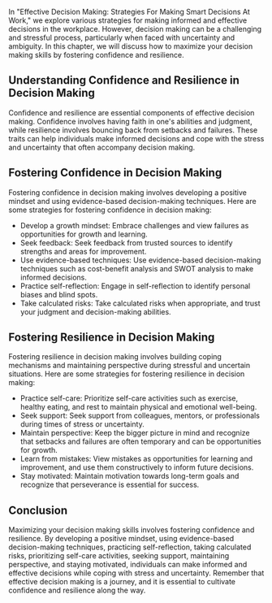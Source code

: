 
In "Effective Decision Making: Strategies For Making Smart Decisions At Work," we explore various strategies for making informed and effective decisions in the workplace. However, decision making can be a challenging and stressful process, particularly when faced with uncertainty and ambiguity. In this chapter, we will discuss how to maximize your decision making skills by fostering confidence and resilience.

Understanding Confidence and Resilience in Decision Making
----------------------------------------------------------

Confidence and resilience are essential components of effective decision making. Confidence involves having faith in one's abilities and judgment, while resilience involves bouncing back from setbacks and failures. These traits can help individuals make informed decisions and cope with the stress and uncertainty that often accompany decision making.

Fostering Confidence in Decision Making
---------------------------------------

Fostering confidence in decision making involves developing a positive mindset and using evidence-based decision-making techniques. Here are some strategies for fostering confidence in decision making:

* Develop a growth mindset: Embrace challenges and view failures as opportunities for growth and learning.
* Seek feedback: Seek feedback from trusted sources to identify strengths and areas for improvement.
* Use evidence-based techniques: Use evidence-based decision-making techniques such as cost-benefit analysis and SWOT analysis to make informed decisions.
* Practice self-reflection: Engage in self-reflection to identify personal biases and blind spots.
* Take calculated risks: Take calculated risks when appropriate, and trust your judgment and decision-making abilities.

Fostering Resilience in Decision Making
---------------------------------------

Fostering resilience in decision making involves building coping mechanisms and maintaining perspective during stressful and uncertain situations. Here are some strategies for fostering resilience in decision making:

* Practice self-care: Prioritize self-care activities such as exercise, healthy eating, and rest to maintain physical and emotional well-being.
* Seek support: Seek support from colleagues, mentors, or professionals during times of stress or uncertainty.
* Maintain perspective: Keep the bigger picture in mind and recognize that setbacks and failures are often temporary and can be opportunities for growth.
* Learn from mistakes: View mistakes as opportunities for learning and improvement, and use them constructively to inform future decisions.
* Stay motivated: Maintain motivation towards long-term goals and recognize that perseverance is essential for success.

Conclusion
----------

Maximizing your decision making skills involves fostering confidence and resilience. By developing a positive mindset, using evidence-based decision-making techniques, practicing self-reflection, taking calculated risks, prioritizing self-care activities, seeking support, maintaining perspective, and staying motivated, individuals can make informed and effective decisions while coping with stress and uncertainty. Remember that effective decision making is a journey, and it is essential to cultivate confidence and resilience along the way.
